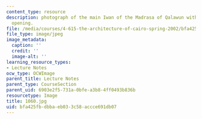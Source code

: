 ```yaml
---
content_type: resource
description: photograph of the main Iwan of the Madrasa of Qalawun with its tripartite
  opening.
file: /media/courses/4-615-the-architecture-of-cairo-spring-2002/bfa425fbdbbaeb033c58accce691db07_1060.jpg
file_type: image/jpeg
image_metadata:
  caption: ''
  credit: ''
  image-alt: ''
learning_resource_types:
- Lecture Notes
ocw_type: OCWImage
parent_title: Lecture Notes
parent_type: CourseSection
parent_uid: 6903e2f5-731a-0bfe-a3b8-4ff0493b836b
resourcetype: Image
title: 1060.jpg
uid: bfa425fb-dbba-eb03-3c58-accce691db07
---
```

